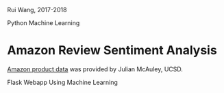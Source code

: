 
Rui Wang, 2017-2018

Python Machine Learning

# Amazon Review Sentiment Analysis

[Amazon product data](http://jmcauley.ucsd.edu/data/amazon/links.html) was provided by Julian McAuley, UCSD.

Flask Webapp Using Machine Learning
